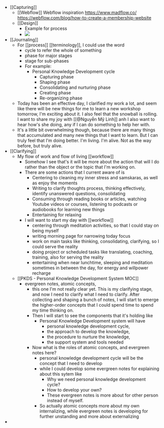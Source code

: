 - [[Capturing]]
    - [[Webflow]] Webflow inspiration https://www.madflow.co/ 
https://webflow.com/blog/how-to-create-a-membership-website
    - [[Design]]
        - Example for process
        -  ![](https://i2.wp.com/blog.sukad.com/wp-content/uploads/2020/08/15_13-2.jpg?resize=625%2C189)
- [[Journaling]]
    - For [[process]] [[terminology]], I could use the word
        - cycle to refer the whole of something
        - phase for major stages 
        - stage for sub-phases
        - For example:
            -  Personal Knowledge Development cycle
                - Capturing phase
                - Shaping phase
                - Consolidating and nurturing phase
                - Creating phase
                - Re-organizing phase
    - Today has been an effective day, I clarified my work a lot, and seem like there will be new things for me to learn a new workshop tomorrow, I'm exciting about it. I also feel that the snowball is rolling. I want to share my joy with [[@Nguyễn Mỹ Linh]] anh I also want to hear how's she doing, any if I can do something to help her with.
    - It's a little bit overwhelming though, because there are many things that accumulated and many new things that I want to learn. But I can truly feel that I'm doing better. I'm living. I'm alive. Not as the way before, but truly alive.
- [[Clarifying]]
    - My flow of work and flow of living [[workflow]]
        - Somehow I see that's it will be more about the action that will I do rather than the object or the topic that I'm working on.
        - There are some actions that I current aware of is
            - Centering to cleaning my inner stress and samskaras, as well as enjoy the moments
            - Writing to clarify thoughts process, thinking effectively, identify unanswered questions, consolidating 
            - Consuming through reading books or articles, watching Youtube videos or courses, listening to podcasts or audiobooks for learning new things
            -  Entertaining for relaxing
        - I will want to start my day with [[workflow]]
            - centering through meditation activities, so that I could stay on being myself
            - writing morning page for narrowing today focus
            - work on main tasks like thinking, consolidating, clarifying, so I could serve the reality
            - doing project or scheduled tasks like translating, coaching, training, also for serving the reality
            - entertaining when near lunchtime, sleeping and meditation sometimes in between the day, for energy and willpower recharge
    - [[PKDS - Personal Knowledge Development System MOC]]
        - evergreen notes, atomic concepts,
            - this one I'm not really clear yet. This is my clarifying stage, and now I need to clarify what I need to clarify. After collecting and shaping a bunch of notes, I will start to emerge the higher-order concepts that I could spend time to spend my time thinking on. 
            - Then I will start to see the components that it's holding like
                - Personal Knowledge Development system will have 
                    - personal knowledge development cycle, 
                    - the approach to develop the knowledge, 
                    - the procedure to nurture the knowledge, 
                    - the support system and tools needed
            - Now what is the roles of atomic concepts, and evergreen notes here?
                - personal knowledge development cycle will be the concept that I need to develop 
                - while I could develop some evergreen notes for explaining about this sytem like
                    - Why we need personal knowledge development cycle?
                    - How to develop your own?
                    - These evergreen notes is more about for other person instead of myself. 
                - So actually atomic concepts more about my own internalizing, while evergreen notes is developing for further unstanding and more about externalizing
- 
